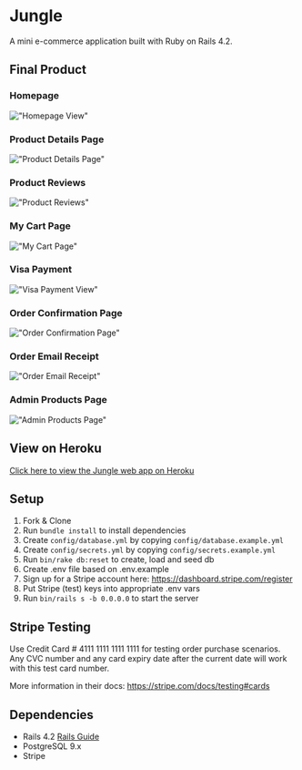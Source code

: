 # Jungle

A mini e-commerce application built with Ruby on Rails 4.2.

## Final Product

### Homepage

!["Homepage View"](https://github.com/vdutz/jungle-rails/blob/master/docs/homepage2.png?raw=true)

### Product Details Page

!["Product Details Page"](https://github.com/vdutz/jungle-rails/blob/master/docs/product-detail-view.png?raw=true)

### Product Reviews

!["Product Reviews"](https://github.com/vdutz/jungle-rails/blob/master/docs/reviews-section.png?raw=true)

### My Cart Page

!["My Cart Page"](https://github.com/vdutz/jungle-rails/blob/master/docs/my-cart-view.png?raw=true)

### Visa Payment

!["Visa Payment View"](https://github.com/vdutz/jungle-rails/blob/master/docs/visa-payment-view.png?raw=true)

### Order Confirmation Page

!["Order Confirmation Page"](https://github.com/vdutz/jungle-rails/blob/master/docs/order-confirmation-page.png?raw=true)

### Order Email Receipt

!["Order Email Receipt"](https://github.com/vdutz/jungle-rails/blob/master/docs/order-email-receipt-simulation.png?raw=true)

### Admin Products Page

!["Admin Products Page"](https://github.com/vdutz/jungle-rails/blob/master/docs/admin-products-page.png?raw=true)

## View on Heroku

[Click here to view the Jungle web app on Heroku](http://guides.rubyonrails.org/v4.2/)

## Setup

1. Fork & Clone
2. Run `bundle install` to install dependencies
3. Create `config/database.yml` by copying `config/database.example.yml`
4. Create `config/secrets.yml` by copying `config/secrets.example.yml`
5. Run `bin/rake db:reset` to create, load and seed db
6. Create .env file based on .env.example
7. Sign up for a Stripe account here: https://dashboard.stripe.com/register
8. Put Stripe (test) keys into appropriate .env vars
9. Run `bin/rails s -b 0.0.0.0` to start the server

## Stripe Testing

Use Credit Card # 4111 1111 1111 1111 for testing order purchase scenarios.  Any CVC number and any card expiry date after the current date will work with this test card number.

More information in their docs: <https://stripe.com/docs/testing#cards>

## Dependencies

* Rails 4.2 [Rails Guide](http://guides.rubyonrails.org/v4.2/)
* PostgreSQL 9.x
* Stripe
